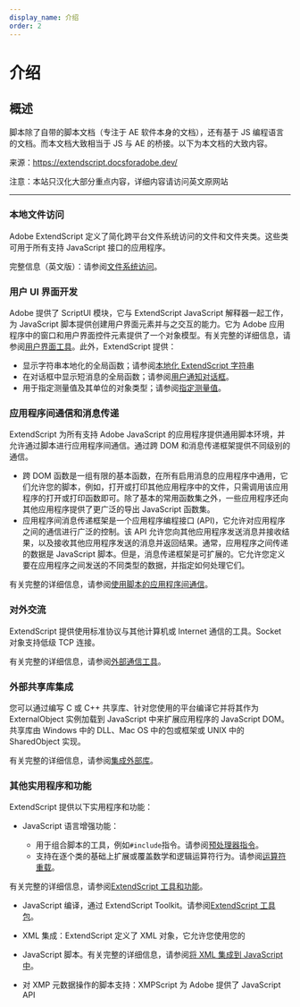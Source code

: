 ```yaml
---
display_name: 介绍
order: 2
---
```


# 介绍

## 概述

脚本除了自带的脚本文档（专注于 AE 软件本身的文档），还有基于 JS 编程语言的文档。而本文档大致相当于 JS 与 AE 的桥接。以下为本文档的大致内容。

来源：<https://extendscript.docsforadobe.dev/>

注意：本站只汉化大部分重点内容，详细内容请访问英文原网站

---

### 本地文件访问

Adobe ExtendScript 定义了简化跨平台文件系统访问的文件和文件夹类。这些类可用于所有支持 JavaScript 接口的应用程序。

完整信息（英文版）：请参阅[文件系统访问](https://extendscript.docsforadobe.dev/file-system-access/index.html#file-system-access)。

### 用户 UI 界面开发

Adobe 提供了 ScriptUI 模块，它与 ExtendScript JavaScript 解释器一起工作，为 JavaScript
脚本提供创建用户界面元素并与之交互的能力。它为 Adob​​e
应用程序中的窗口和用户界面控件元素提供了一个对象模型。有关完整的详细信息，请参阅[用户界面工具](https://extendscript.docsforadobe.dev/user-interface-tools/index.html#user-interface-tools)。此外，ExtendScript 提供：

- 显示字符串本地化的全局函数；请参阅[本地化 ExtendScript 字符串](https://extendscript.docsforadobe.dev/extendscript-tools-features/localizing-extendscript-strings.html#localizing-extendscript-strings)
- 在对话框中显示短消息的全局函数；请参阅[用户通知对话框](https://extendscript.docsforadobe.dev/extendscript-tools-features/user-notification-dialogs.html#user-notification-dialogs)。
- 用于指定测量值及其单位的对象类型；请参阅[指定测量值](https://extendscript.docsforadobe.dev/extendscript-tools-features/specifying-measurement-values.html#specifying-measurement-values)。

### 应用程序间通信和消息传递

ExtendScript 为所有支持 Adob​​e JavaScript 的应用程序提供通用脚本环境，并允许通过脚本进行应用程序间通信。通过跨 DOM
和消息传递框架提供不同级别的通信。

- 跨 DOM 函数是一组有限的基本函数，在所有启用消息的应用程序中通用，它们允许您的脚本，例如，打开或打印其他应用程序中的文件，只需调用该应用程序的打开或打印函数即可。除了基本的常用函数集之外，一些应用程序还向其他应用程序提供了更广泛的导出 JavaScript 函数集。
- 应用程序间消息传递框架是一个应用程序编程接口 (API)，它允许对应用程序之间的通信进行广泛的控制。该 API 允许您向其他应用程序发送消息并接收结果，以及接收其他应用程序发送的消息并返回结果。通常，应用程序之间传递的数据是 JavaScript 脚本。但是，消息传递框架是可扩展的。它允许您定义要在应用程序之间发送的不同类型的数据，并指定如何处理它们。

有关完整的详细信息，请参阅[使用脚本的应用程序间通信](https://extendscript.docsforadobe.dev/interapplication-communication/index.html#interapplication-communication-with-scripts)。

### 对外交流

ExtendScript 提供使用标准协议与其他计算机或 Internet 通信的工具。Socket 对象支持低级 TCP 连接。

有关完整的详细信息，请参阅[外部通信工具](https://extendscript.docsforadobe.dev/external-communication/index.html#external-communication-tools)。

### 外部共享库集成

您可以通过编写 C 或 C++ 共享库、针对您使用的平台编译它并将其作为 ExternalObject 实例加载到 JavaScript 中来扩展应用程序的
JavaScript DOM。共享库由 Windows 中的 DLL、Mac OS 中的包或框架或 UNIX 中的 SharedObject 实现。

有关完整的详细信息，请参阅[集成外部库](https://extendscript.docsforadobe.dev/integrating-external-libraries/index.html#integrating-external-libraries)。

### 其他实用程序和功能

ExtendScript 提供以下实用程序和功能：

- JavaScript 语言增强功能：

  - 用于组合脚本的工具，例如`#include`指令。请参阅[预处理器指令](https://extendscript.docsforadobe.dev/extendscript-tools-features/preprocessor-directives.html#preprocessor-directives)。
  - 支持在逐个类的基础上扩展或覆盖数学和逻辑运算符行为。请参阅[运算符重载](https://extendscript.docsforadobe.dev/extendscript-tools-features/operator-overloading.html#operator-overloading)。

有关完整的详细信息，请参阅[ExtendScript
工具和功能](https://extendscript.docsforadobe.dev/extendscript-tools-features/index.html#extendscript-tools-and-features)。

- JavaScript 编译，通过 ExtendScript Toolkit。请参阅[ExtendScript 工具包](https://extendscript.docsforadobe.dev/extendscript-toolkit/index.html#the-extendscript-toolkit)。

- XML 集成：ExtendScript 定义了 XML 对象，它允许您使用您的

- JavaScript 脚本。有关完整的详细信息，请参阅[将 XML 集成到 JavaScript 中](https://extendscript.docsforadobe.dev/integrating-xml/index.html#integrating-xml-into-javascript)。

- 对 XMP 元数据操作的脚本支持：XMPScript 为 Adob​​e 提供了 JavaScript API

